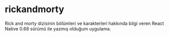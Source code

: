 # rickandmorty
Rick and morty dizisinin bölümleri ve karakterleri hakkında bilgi veren React Native 0.68 sürümü ile yazmış olduğum uygulama.

